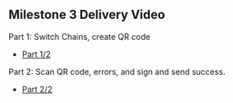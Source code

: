 ## Milestone 3 Delivery Video

Part 1: Switch Chains, create QR code 

- [Part 1/2](https://youtu.be/CtXMRzgKmi4)

Part 2: Scan QR code, errors, and sign and send success.

- [Part 2/2](https://youtu.be/a8GlhufJu6I)


